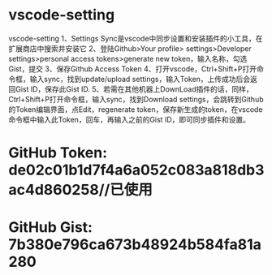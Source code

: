 # vscode-setting
vscode-setting
1、Settings Sync是vscode中同步设置和安装插件的小工具，在扩展商店中搜索并安装它 
2、登陆Github>Your profile> settings>Developer settings>personal access tokens>generate new token，输入名称，勾选Gist，提交 
3、保存Github Access Token 
4、打开vscode，Ctrl+Shift+P打开命令框，输入sync，找到update/upload settings，输入Token，上传成功后会返回Gist ID，保存此Gist ID. 
5、若需在其他机器上DownLoad插件的话，同样，Ctrl+Shift+P打开命令框，输入sync，找到Download settings，会跳转到Github的Token编辑界面，点Edit，regenerate token，保存新生成的token，在vscode命令框中输入此Token，回车，再输入之前的Gist ID，即可同步插件和设置。

# GitHub Token: de02c01b1d7f4a6a052c083a818db3ac4d860258//已使用
# GitHub Gist: 7b380e796ca673b48924b584fa81a280
